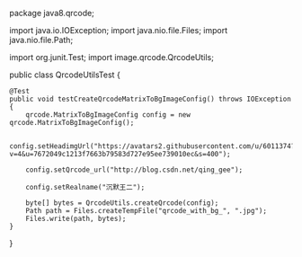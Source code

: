 package java8.qrcode;

import java.io.IOException;
import java.nio.file.Files;
import java.nio.file.Path;

import org.junit.Test;
import image.qrcode.QrcodeUtils;

public class QrcodeUtilsTest {

	@Test
	public void testCreateQrcodeMatrixToBgImageConfig() throws IOException {
		qrcode.MatrixToBgImageConfig config = new qrcode.MatrixToBgImageConfig();

		config.setHeadimgUrl("https://avatars2.githubusercontent.com/u/6011374?v=4&u=7672049c1213f7663b79583d727e95ee739010ec&s=400");

		config.setQrcode_url("http://blog.csdn.net/qing_gee");

		config.setRealname("沉默王二");

		byte[] bytes = QrcodeUtils.createQrcode(config);
		Path path = Files.createTempFile("qrcode_with_bg_", ".jpg");
		Files.write(path, bytes);
	}

}
